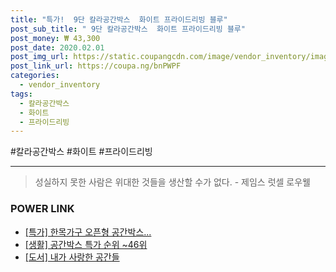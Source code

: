 ```yaml
--- 
title: "특가!  9단 칼라공간박스  화이트 프라이드리빙 블루" 
post_sub_title: " 9단 칼라공간박스  화이트 프라이드리빙 블루" 
post_money: ₩ 43,300 
post_date: 2020.02.01 
post_img_url: https://static.coupangcdn.com/image/vendor_inventory/images/2016/09/07/15/5/8e2d4bf2-19ec-42d6-8038-704dddeffd12.jpg 
post_link_url: https://coupa.ng/bnPWPF 
categories: 
  - vendor_inventory 
tags: 
  - 칼라공간박스 
  - 화이트 
  - 프라이드리빙 
--- 
```

  #칼라공간박스 #화이트 #프라이드리빙 
<hr> 

> 성실하지 못한 사람은 위대한 것들을 생산할 수가 없다. - 제임스 럿셀 로우웰 


### POWER LINK

* <a href="https://blog.naver.com/santokki14/221792390169" target="_blank">[특가] 한목가구 오픈형 공간박스...</a>
* <a href="https://blog.naver.com/sakai111/221792236652" target="_blank"> [생활] 공간박스 특가 순위 ~46위</a>
* <a href="https://blog.naver.com/an0733/221788623285" target="_blank">[도서] 내가 사랑한 공간들</a>

